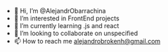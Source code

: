 - 👋 Hi, I’m @AlejandrObarrachina
- 👀 I’m interested in FrontEnd projects
- 🌱 I’m currently learning .js and react
- 💞️ I’m looking to collaborate on unspecified
- 📫 How to reach me alejandrobrokenh@gmail.com

<!---
AlejandrObarrachina/AlejandrObarrachina is a ✨ special ✨ repository because its `README.md` (this file) appears on your GitHub profile.
You can click the Preview link to take a look at your changes.
--->
